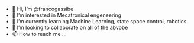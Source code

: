 - 👋 Hi, I’m @francogassibe
- 👀 I’m interested in Mecatronical engeneering 
- 🌱 I’m currently learning Machine Learning, state space control, robotics.
- 💞️ I’m looking to collaborate on all of the abvobe
- 📫 How to reach me ...

<!---
francogassibe/francogassibe is a ✨ special ✨ repository because its `README.md` (this file) appears on your GitHub profile.
You can click the Preview link to take a look at your changes.
--->
